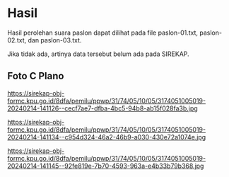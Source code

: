 # Hasil

Hasil perolehan suara paslon dapat dilihat pada file paslon-01.txt, paslon-02.txt, dan paslon-03.txt.

Jika tidak ada, artinya data tersebut belum ada pada SIREKAP.

## Foto C Plano

https://sirekap-obj-formc.kpu.go.id/8dfa/pemilu/ppwp/31/74/05/10/05/3174051005019-20240214-141126--cecf7ae7-dfba-4bc5-94b8-ab15f028fa3b.jpg

https://sirekap-obj-formc.kpu.go.id/8dfa/pemilu/ppwp/31/74/05/10/05/3174051005019-20240214-141134--c954d324-46a2-46b9-a030-430e72a1074e.jpg

https://sirekap-obj-formc.kpu.go.id/8dfa/pemilu/ppwp/31/74/05/10/05/3174051005019-20240214-141145--92fe819e-7b70-4593-963a-e4b33b79b368.jpg

